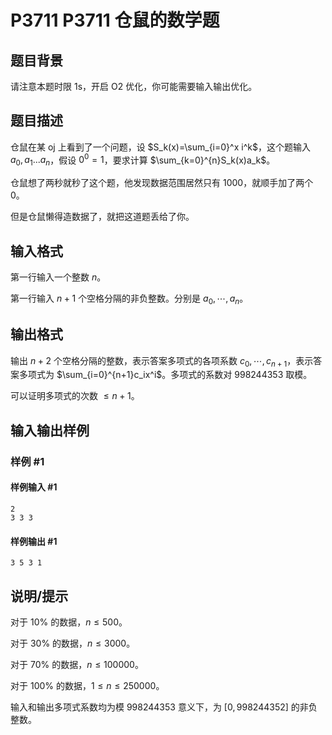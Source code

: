 # P3711 P3711 仓鼠的数学题

## 题目背景

请注意本题时限 1s，开启 O2 优化，你可能需要输入输出优化。


## 题目描述

仓鼠在某 oj 上看到了一个问题，设 $S_k(x)=\sum_{i=0}^x i^k$，这个题输入 $a_0,a_1...a_n$，假设 $0^0=1$，要求计算 $\sum_{k=0}^{n}S_k(x)a_k$。

仓鼠想了两秒就秒了这个题，他发现数据范围居然只有 $1000$，就顺手加了两个 $0$。

但是仓鼠懒得造数据了，就把这道题丢给了你。


## 输入格式

第一行输入一个整数 $n$。

第一行输入 $n+1$ 个空格分隔的非负整数。分别是 $a_0, \cdots, a_n$。


## 输出格式

输出 $n+2$ 个空格分隔的整数，表示答案多项式的各项系数 $c_0,\cdots,c_{n+1}$，表示答案多项式为 $\sum_{i=0}^{n+1}c_ix^i$。多项式的系数对 $998244353$ 取模。

可以证明多项式的次数 $\leq n+1$。


## 输入输出样例

### 样例 #1

#### 样例输入 #1

```
2
3 3 3
```

#### 样例输出 #1

```
3 5 3 1
```

## 说明/提示

对于 $10\%$ 的数据，$n \leq 500$。

对于 $30\%$ 的数据，$n \leq 3000$。

对于 $70\%$ 的数据，$n \leq 100000$。

对于 $100\%$ 的数据，$1 \leq n \leq 250000$。

输入和输出多项式系数均为模 $998244353$ 意义下，为 $[0,998244352]$ 的非负整数。

